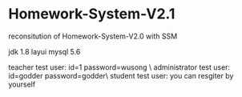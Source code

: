 # Homework-System-V2.1
reconsitution of Homework-System-V2.0 with SSM

jdk 1.8
layui
mysql 5.6

teacher test user: id=1 password=wusong \\
administrator test user: id=godder password=godder\\
student test user: you can resgiter by yourself
